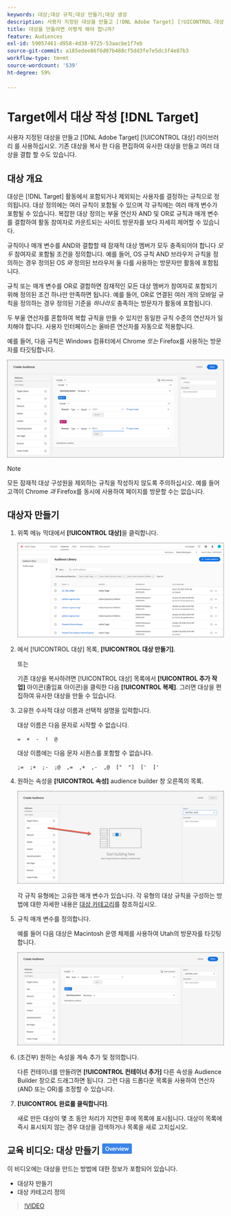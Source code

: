```yaml
---
keywords: 대상;대상 규칙;대상 만들기;대상 생성
description: 사용자 지정된 대상을 만들고 [!DNL Adobe Target] [!UICONTROL 대상] 활동에 사용할 라이브러리.
title: 대상을 만들려면 어떻게 해야 합니까?
feature: Audiences
exl-id: 59057461-d958-4d38-9725-53aacbe1f7eb
source-git-commit: a185edee86f6d07b488cf5dd3fe7e5dc3f4e87b3
workflow-type: tm+mt
source-wordcount: '539'
ht-degree: 59%

---
```


# Target에서 대상 작성 [!DNL Target]

사용자 지정된 대상을 만들고 [!DNL Adobe Target] [!UICONTROL 대상] 라이브러리 를 사용하십시오. 기존 대상을 복사 한 다음 편집하여 유사한 대상을 만들고 여러 대상을 결합 할 수도 있습니다.

## 대상 개요

대상은 [!DNL Target] 활동에서 포함되거나 제외되는 사용자를 결정하는 규칙으로 정의됩니다. 대상 정의에는 여러 규칙이 포함될 수 있으며 각 규칙에는 여러 매개 변수가 포함될 수 있습니다. 복잡한 대상 정의는 부울 연산자 AND 및 OR로 규칙과 매개 변수를 결합하여 활동 참여자로 카운트되는 사이트 방문자를 보다 자세히 제어할 수 있습니다.

규칙이나 매개 변수를 AND와 결합할 때 잠재적 대상 멤버가 모두 충족되어야 합니다 *모두* 참여자로 포함될 조건을 정의합니다. 예를 들어, OS 규칙 AND 브라우저 규칙을 정의하는 경우 정의된 OS *와* 정의된 브라우저 둘 다를 사용하는 방문자만 활동에 포함됩니다.

규칙 또는 매개 변수를 OR로 결합하면 잠재적인 모든 대상 멤버가 참여자로 포함되기 위해 정의된 조건 하나만 만족하면 됩니다. 예를 들어, OR로 연결된 여러 개의 모바일 규칙을 정의하는 경우 정의된 기준을 *하나라도* 충족하는 방문자가 활동에 포함됩니다.

두 부울 연산자를 혼합하여 복합 규칙을 만들 수 있지만 동일한 규칙 수준의 연산자가 일치해야 합니다. 사용자 인터페이스는 올바른 연산자를 자동으로 적용합니다.

예를 들어, 다음 규칙은 Windows 컴퓨터에서 Chrome *또는* Firefox를 사용하는 방문자를 타깃팅합니다.

![대상 만들기](assets/audience_create.png)

>[!NOTE]
>
>모든 잠재적 대상 구성원을 제외하는 규칙을 작성하지 않도록 주의하십시오. 예를 들어 고객이 Chrome *과* Firefox를 동시에 사용하여 페이지를 방문할 수는 없습니다.

## 대상자 만들기

1. 위쪽 메뉴 막대에서 **[!UICONTROL 대상]**&#x200B;을 클릭합니다.

   ![audience_list 이미지](assets/audiences_list.png)

1. 에서 [!UICONTROL 대상] 목록, **[!UICONTROL 대상 만들기]**.

   또는

   기존 대상을 복사하려면 [!UICONTROL 대상] 목록에서 **[!UICONTROL 추가 작업]** 아이콘(줄임표 아이콘)을 클릭한 다음 **[!UICONTROL 복제]**. 그러면 대상을 편집하여 유사한 대상을 만들 수 있습니다.

1. 고유한 수사적 대상 이름과 선택적 설명을 입력합니다.

   대상 이름은 다음 문자로 시작할 수 없습니다.

   `=  +  -  !  @`

   대상 이름에는 다음 문자 시퀀스를 포함할 수 없습니다.

   `;=  ;+  ;-  ;@  ,=  ,+  ,-  ,@  ["  "]  ['  ]'`

1. 원하는 속성을 **[!UICONTROL 속성]** audience builder 창 오른쪽의 목록.

   ![특성 드래그 앤 드롭](assets/drag-attribute.png)

   각 규칙 유형에는 고유한 매개 변수가 있습니다. 각 유형의 대상 규칙을 구성하는 방법에 대한 자세한 내용은 [대상 카테고리](/help/main/c-target/c-audiences/c-target-rules/target-rules.md#concept_E3A77E42F1644503A829B5107B20880D)를 참조하십시오.

1. 규칙 매개 변수를 정의합니다.

   예를 들어 다음 대상은 Macintosh 운영 체제를 사용하여 Utah의 방문자를 타깃팅합니다.

   ![유타/매킨토시 대상자](assets/adience-builder.png)

1. (조건부) 원하는 속성을 계속 추가 및 정의합니다.

   다른 컨테이너를 만들려면 **[!UICONTROL 컨테이너 추가]** 다른 속성을 Audience Builder 창으로 드래그하면 됩니다. 그런 다음 드롭다운 목록을 사용하여 연산자(AND 또는 OR)를 조정할 수 있습니다.

1. **[!UICONTROL 완료를 클릭합니다]**.

   새로 만든 대상이 몇 초 동안 처리가 지연된 후에 목록에 표시됩니다. 대상이 목록에 즉시 표시되지 않는 경우 대상을 검색하거나 목록을 새로 고치십시오.

## 교육 비디오: 대상 만들기 ![개요 배지](/help/main/assets/overview.png)

이 비디오에는 대상을 만드는 방법에 대한 정보가 포함되어 있습니다.

* 대상자 만들기
* 대상 카테고리 정의

>[!VIDEO](https://video.tv.adobe.com/v/17392)
